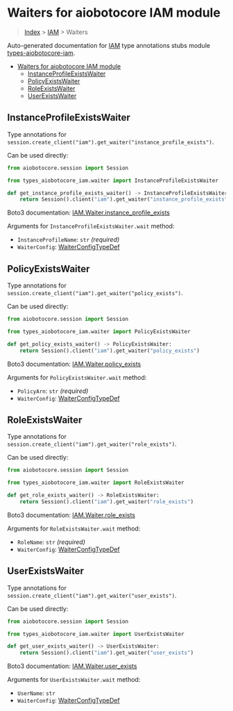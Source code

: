 <a id="waiters-for-aiobotocore-iam-module"></a>

# Waiters for aiobotocore IAM module

> [Index](../README.md) > [IAM](./README.md) > Waiters

Auto-generated documentation for
[IAM](https://boto3.amazonaws.com/v1/documentation/api/latest/reference/services/iam.html#IAM)
type annotations stubs module
[types-aiobotocore-iam](https://pypi.org/project/types-aiobotocore-iam/).

- [Waiters for aiobotocore IAM module](#waiters-for-aiobotocore-iam-module)
  - [InstanceProfileExistsWaiter](#instanceprofileexistswaiter)
  - [PolicyExistsWaiter](#policyexistswaiter)
  - [RoleExistsWaiter](#roleexistswaiter)
  - [UserExistsWaiter](#userexistswaiter)

<a id="instanceprofileexistswaiter"></a>

## InstanceProfileExistsWaiter

Type annotations for
`session.create_client("iam").get_waiter("instance_profile_exists")`.

Can be used directly:

```python
from aiobotocore.session import Session

from types_aiobotocore_iam.waiter import InstanceProfileExistsWaiter

def get_instance_profile_exists_waiter() -> InstanceProfileExistsWaiter:
    return Session().client("iam").get_waiter("instance_profile_exists")
```

Boto3 documentation:
[IAM.Waiter.instance_profile_exists](https://boto3.amazonaws.com/v1/documentation/api/latest/reference/services/iam.html#IAM.Waiter.InstanceProfileExists)

Arguments for `InstanceProfileExistsWaiter.wait` method:

- `InstanceProfileName`: `str` *(required)*
- `WaiterConfig`: [WaiterConfigTypeDef](./type_defs.md#waiterconfigtypedef)

<a id="policyexistswaiter"></a>

## PolicyExistsWaiter

Type annotations for
`session.create_client("iam").get_waiter("policy_exists")`.

Can be used directly:

```python
from aiobotocore.session import Session

from types_aiobotocore_iam.waiter import PolicyExistsWaiter

def get_policy_exists_waiter() -> PolicyExistsWaiter:
    return Session().client("iam").get_waiter("policy_exists")
```

Boto3 documentation:
[IAM.Waiter.policy_exists](https://boto3.amazonaws.com/v1/documentation/api/latest/reference/services/iam.html#IAM.Waiter.PolicyExists)

Arguments for `PolicyExistsWaiter.wait` method:

- `PolicyArn`: `str` *(required)*
- `WaiterConfig`: [WaiterConfigTypeDef](./type_defs.md#waiterconfigtypedef)

<a id="roleexistswaiter"></a>

## RoleExistsWaiter

Type annotations for `session.create_client("iam").get_waiter("role_exists")`.

Can be used directly:

```python
from aiobotocore.session import Session

from types_aiobotocore_iam.waiter import RoleExistsWaiter

def get_role_exists_waiter() -> RoleExistsWaiter:
    return Session().client("iam").get_waiter("role_exists")
```

Boto3 documentation:
[IAM.Waiter.role_exists](https://boto3.amazonaws.com/v1/documentation/api/latest/reference/services/iam.html#IAM.Waiter.RoleExists)

Arguments for `RoleExistsWaiter.wait` method:

- `RoleName`: `str` *(required)*
- `WaiterConfig`: [WaiterConfigTypeDef](./type_defs.md#waiterconfigtypedef)

<a id="userexistswaiter"></a>

## UserExistsWaiter

Type annotations for `session.create_client("iam").get_waiter("user_exists")`.

Can be used directly:

```python
from aiobotocore.session import Session

from types_aiobotocore_iam.waiter import UserExistsWaiter

def get_user_exists_waiter() -> UserExistsWaiter:
    return Session().client("iam").get_waiter("user_exists")
```

Boto3 documentation:
[IAM.Waiter.user_exists](https://boto3.amazonaws.com/v1/documentation/api/latest/reference/services/iam.html#IAM.Waiter.UserExists)

Arguments for `UserExistsWaiter.wait` method:

- `UserName`: `str`
- `WaiterConfig`: [WaiterConfigTypeDef](./type_defs.md#waiterconfigtypedef)
